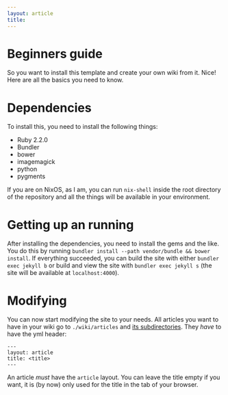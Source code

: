 ```yaml
---
layout: article
title:
---
```


# Beginners guide

So you want to install this template and create your own wiki from it. Nice!
Here are all the basics you need to know.

# Dependencies

To install this, you need to install the following things:

* Ruby 2.2.0
* Bundler
* bower
* imagemagick
* python
* pygments

If you are on NixOS, as I am, you can run `nix-shell` inside the root
directory of the repository and all the things will be available in your
environment.

# Getting up an running

After installing the dependencies, you need to install the gems and the like.
You do this by running
`bundler install --path vendor/bundle && bower install`. If everything
succeeded, you can build the site with either `bundler exec jekyll b` or build
and view the site with `bundler exec jekyll s` (the site will be available at
`localhost:4000`).

# Modifying

You can now start modifying the site to your needs. All articles you want to
have in your wiki go to `./wiki/articles` and
[its subdirectories](/wiki/articles/sub/Subpage.html).
They _have_ to have the yml header:

```
---
layout: article
title: <title>
---
```

An article _must_ have the `article` layout. You can leave the title empty if
you want, it is (by now) only used for the title in the tab of your browser.


